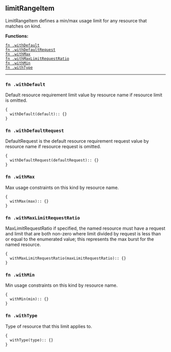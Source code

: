 
## limitRangeItem
LimitRangeItem defines a min/max usage limit for any resource that matches on kind.

**Functions:**

[`fn .withDefault`](#fn-withdefault)  
[`fn .withDefaultRequest`](#fn-withdefaultrequest)  
[`fn .withMax`](#fn-withmax)  
[`fn .withMaxLimitRequestRatio`](#fn-withmaxlimitrequestratio)  
[`fn .withMin`](#fn-withmin)  
[`fn .withType`](#fn-withtype)  

---


### `fn .withDefault`
Default resource requirement limit value by resource name if resource limit is omitted.
```jsonnet
{
  withDefault(default):: {}
}
```

### `fn .withDefaultRequest`
DefaultRequest is the default resource requirement request value by resource name if resource request is omitted.
```jsonnet
{
  withDefaultRequest(defaultRequest):: {}
}
```

### `fn .withMax`
Max usage constraints on this kind by resource name.
```jsonnet
{
  withMax(max):: {}
}
```

### `fn .withMaxLimitRequestRatio`
MaxLimitRequestRatio if specified, the named resource must have a request and limit that are both non-zero where limit divided by request is less than or equal to the enumerated value; this represents the max burst for the named resource.
```jsonnet
{
  withMaxLimitRequestRatio(maxLimitRequestRatio):: {}
}
```

### `fn .withMin`
Min usage constraints on this kind by resource name.
```jsonnet
{
  withMin(min):: {}
}
```

### `fn .withType`
Type of resource that this limit applies to.
```jsonnet
{
  withType(type):: {}
}
```

